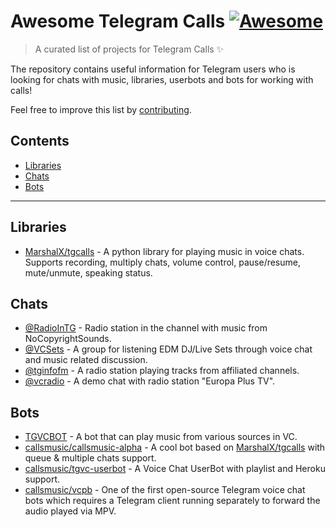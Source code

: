# Awesome Telegram Calls [![Awesome](https://awesome.re/badge.svg)](https://awesome.re)

> A curated list of projects for Telegram Calls ✨

The repository contains useful information for Telegram users who is looking for chats with music, libraries, userbots and bots for working with calls! 

Feel free to improve this list by [contributing](CONTRIBUTING.md).

## Contents

- [Libraries](#libraries)
- [Chats](#chats)
- [Bots](#bots)

---

## Libraries

- [MarshalX/tgcalls](https://github.com/MarshalX/tgcalls) - A python library for playing music in voice chats. Supports recording, multiply chats, volume control, pause/resume, mute/unmute, speaking status.

## Chats

- [@RadioInTG](https://t.me/radiointg) - Radio station in the channel with music from NoCopyrightSounds.
- [@VCSets](https://t.me/VCSets) - A group for listening EDM DJ/Live Sets through voice chat and music related discussion.
- [@tginfofm](https://t.me/tginfofm) - A radio station playing tracks from affiliated channels.
- [@vcradio](https://t.me/vcradio) - A demo chat with radio station "Europa Plus TV".

## Bots

- [TGVCBOT](https://github.com/thehamkercat/Telegram_VC_Bot) - A bot that can play music from various sources in VC.
- [callsmusic/callsmusic-alpha](https://github.com/callsmusic/callsmusic-alpha) - A cool bot based on [MarshalX/tgcalls](https://github.com/MarshalX/tgcalls) with queue & multiple chats support.
- [callsmusic/tgvc-userbot](https://github.com/callsmusic/tgvc-userbot) - A Voice Chat UserBot with playlist and Heroku support.
- [callsmusic/vcpb](https://github.com/callsmusic/vcpb) - One of the first open-source Telegram voice chat bots which requires a Telegram client running separately to forward the audio played via MPV.
